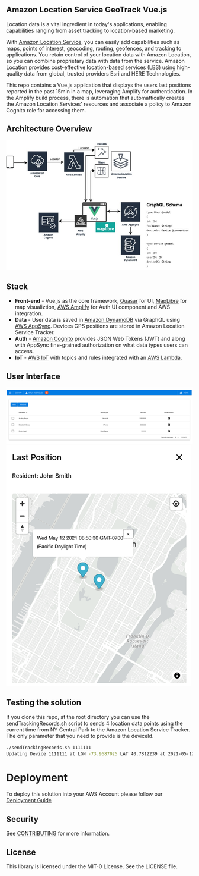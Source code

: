 ## Amazon Location Service GeoTrack Vue.js

Location data is a vital ingredient in today's applications, enabling capabilities ranging from asset tracking to location-based marketing. 

With [Amazon Location Service](https://aws.amazon.com/location/), you can easily add capabilities such as maps, points of interest, geocoding, routing, geofences, and tracking to applications. You retain control of your location data with Amazon Location, so you can combine proprietary data with data from the service. Amazon Location provides cost-effective location-based services (LBS) using high-quality data from global, trusted providers Esri and HERE Technologies.

This repo contains a Vue.js application that displays the users last positions reported in the past 15min in a map, leveraging Amplify for authentication. In the Amplify build process, there is automation that automattically creates the Amazon Location Services' resources and associate a policy to Amazon Cognito role for accessing them. 

## Architecture Overview

<img src="./images/architecture.png"  width="800"/>

## Stack

* **Front-end** - Vue.js as the core framework, [Quasar](https://quasar.dev/) for UI, [MapLibre](https://github.com/maplibre) for map visualiztion, [AWS Amplify](https://aws.amazon.com/amplify/) for Auth UI component and AWS integration. 
* **Data** - User data is saved in [Amazon DynamoDB](https://aws.amazon.com/dynamodb/) via GraphQL using [AWS AppSync](https://aws.amazon.com/appsync/). Devices GPS positions are stored in Amazon Location Service Tracker. 
* **Auth** - [Amazon Cognito](https://aws.amazon.com/cognito/) provides JSON Web Tokens (JWT) and along with AppSync fine-grained authorization on what data types users can access.
* **IoT** - [AWS IoT](https://aws.amazon.com/iot/) with topics and rules integrated with an [AWS Lambda](https://aws.amazon.com/lambda/). 


## User Interface

<img src="./images/home.png"  width="800"/>

<img src="./images/map.png"  width="500"/>

## Testing the solution

If you clone this repo, at the root directory you can use the sendTrackingRecords.sh script to sends 4 location data points using the current time from NY Central Park to the Amazon Location Service Tracker. The only parameter that you need to provide is the deviceId.

```bash
./sendTrackingRecords.sh 1111111
Updating Device 1111111 at LGN -73.9687025 LAT 40.7812239 at 2021-05-12T16:30:04Z
```

# Deployment
To deploy this solution into your AWS Account please follow our [Deployment Guide](./docs/deployment_guide.md)

## Security

See [CONTRIBUTING](CONTRIBUTING.md#security-issue-notifications) for more information.

## License

This library is licensed under the MIT-0 License. See the LICENSE file.

